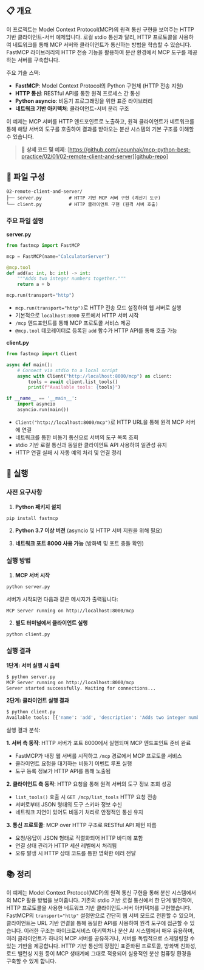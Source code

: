 ## 📋 개요

이 프로젝트는 Model Context Protocol(MCP)의 원격 통신 구현을 보여주는 HTTP 기반 클라이언트-서버 예제입니다. 로컬 stdio 통신과 달리, HTTP 프로토콜을 사용하여 네트워크를 통해 MCP 서버와 클라이언트가 통신하는 방법을 학습할 수 있습니다. FastMCP 라이브러리의 HTTP 전송 기능을 활용하여 분산 환경에서 MCP 도구를 제공하는 서버를 구축합니다.

주요 기술 스택:
- **FastMCP**: Model Context Protocol의 Python 구현체 (HTTP 전송 지원)
- **HTTP 통신**: RESTful API를 통한 원격 프로세스 간 통신
- **Python asyncio**: 비동기 프로그래밍을 위한 표준 라이브러리
- **네트워크 기반 아키텍처**: 클라이언트-서버 분리 구조

이 예제는 MCP 서버를 HTTP 엔드포인트로 노출하고, 원격 클라이언트가 네트워크를 통해 해당 서버의 도구를 호출하여 결과를 받아오는 분산 시스템의 기본 구조를 이해할 수 있습니다.

> 🔗 **상세 코드 및 예제**: [https://github.com/yeounhak/mcp-python-best-practice/02/01/02-remote-client-and-server][github-repo]

[github-repo]: https://github.com/yeounhak/mcp-python-best-practice/02/01/02-remote-client-and-server

## 📁 파일 구성

```
02-remote-client-and-server/
├── server.py          # HTTP 기반 MCP 서버 구현 (계산기 도구)
└── client.py          # HTTP 클라이언트 구현 (원격 서버 호출)
```

### 주요 파일 설명

**server.py**
```python
from fastmcp import FastMCP

mcp = FastMCP(name="CalculatorServer")

@mcp.tool
def add(a: int, b: int) -> int:
    """Adds two integer numbers together."""
    return a + b

mcp.run(transport="http")
```

- `mcp.run(transport="http")`로 HTTP 전송 모드 설정하여 웹 서버로 실행
- 기본적으로 `localhost:8000` 포트에서 HTTP 서버 시작
- `/mcp` 엔드포인트를 통해 MCP 프로토콜 서비스 제공
- `@mcp.tool` 데코레이터로 등록된 `add` 함수가 HTTP API를 통해 호출 가능

**client.py**
```python
from fastmcp import Client

async def main():
    # Connect via stdio to a local script
    async with Client("http://localhost:8000/mcp") as client:
        tools = await client.list_tools()
        print(f"Available tools: {tools}")

if __name__ == '__main__':
    import asyncio
    asyncio.run(main())
```

- `Client("http://localhost:8000/mcp")`로 HTTP URL을 통해 원격 MCP 서버에 연결
- 네트워크를 통한 비동기 통신으로 서버의 도구 목록 조회
- stdio 기반 로컬 통신과 동일한 클라이언트 API 사용하여 일관성 유지
- HTTP 연결 실패 시 자동 예외 처리 및 연결 정리

## 🚀 실행

### 사전 요구사항

1. **Python 패키지 설치**
```bash
pip install fastmcp
```

2. **Python 3.7 이상 버전** (asyncio 및 HTTP 서버 지원을 위해 필요)

3. **네트워크 포트 8000 사용 가능** (방화벽 및 포트 충돌 확인)

### 실행 방법

1. **MCP 서버 시작**
```bash
python server.py
```

서버가 시작되면 다음과 같은 메시지가 출력됩니다:
```
MCP Server running on http://localhost:8000/mcp
```

2. **별도 터미널에서 클라이언트 실행**
```bash
python client.py
```

### 실행 결과

**1단계: 서버 실행 시 출력**
```bash
$ python server.py
MCP Server running on http://localhost:8000/mcp
Server started successfully. Waiting for connections...
```

**2단계: 클라이언트 실행 결과**
```bash
$ python client.py
Available tools: [{'name': 'add', 'description': 'Adds two integer numbers together.', 'inputSchema': {'type': 'object', 'properties': {'a': {'type': 'integer'}, 'b': {'type': 'integer'}}, 'required': ['a', 'b']}}]
```

실행 결과 분석:

**1. 서버 측 동작**: HTTP 서버가 포트 8000에서 실행되며 MCP 엔드포인트 준비 완료
   - FastMCP가 내장 웹 서버를 시작하고 `/mcp` 경로에서 MCP 프로토콜 서비스
   - 클라이언트 요청을 대기하는 비동기 이벤트 루프 실행
   - 도구 등록 정보가 HTTP API를 통해 노출됨

**2. 클라이언트 측 동작**: HTTP 요청을 통해 원격 서버의 도구 정보 조회 성공
   - `list_tools()` 호출 시 `GET /mcp/list_tools` HTTP 요청 전송
   - 서버로부터 JSON 형태의 도구 스키마 정보 수신
   - 네트워크 지연이 있어도 비동기 처리로 안정적인 통신 유지

**3. 통신 프로토콜**: MCP over HTTP 구조로 RESTful API 패턴 따름
   - 요청/응답이 JSON 형태로 직렬화되어 HTTP 바디에 포함
   - 연결 상태 관리가 HTTP 세션 레벨에서 처리됨
   - 오류 발생 시 HTTP 상태 코드를 통한 명확한 에러 전달

## 📚 정리

이 예제는 Model Context Protocol(MCP)의 원격 통신 구현을 통해 분산 시스템에서의 MCP 활용 방법을 보여줍니다. 기존의 stdio 기반 로컬 통신에서 한 단계 발전하여, HTTP 프로토콜을 사용한 네트워크 기반 클라이언트-서버 아키텍처를 구현했습니다. FastMCP의 `transport="http"` 설정만으로 간단히 웹 서버 모드로 전환할 수 있으며, 클라이언트는 URL 기반 연결을 통해 동일한 API를 사용하여 원격 도구에 접근할 수 있습니다. 이러한 구조는 마이크로서비스 아키텍처나 분산 AI 시스템에서 매우 유용하며, 여러 클라이언트가 하나의 MCP 서버를 공유하거나, 서버를 독립적으로 스케일링할 수 있는 기반을 제공합니다. HTTP 기반 통신의 장점인 표준화된 프로토콜, 방화벽 친화성, 로드 밸런싱 지원 등이 MCP 생태계에 그대로 적용되어 실용적인 분산 컴퓨팅 환경을 구축할 수 있게 합니다.